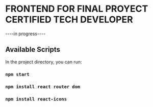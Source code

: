 # FRONTEND FOR FINAL PROYECT CERTIFIED TECH DEVELOPER

----in progress----

## Available Scripts

In the project directory, you can run:

### `npm start`
### `npm install react router dom`
### `npm install react-icons`
